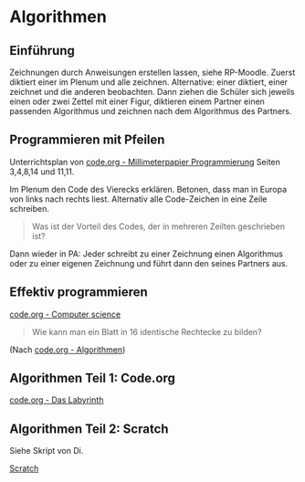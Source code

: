 # Algorithmen

## Einführung

Zeichnungen durch Anweisungen erstellen lassen, siehe RP-Moodle.
Zuerst diktiert einer im Plenum und alle zeichnen. Alternative: einer diktiert, einer zeichnet und die anderen beobachten. 
Dann ziehen die Schüler sich jeweils einen oder zwei Zettel mit einer Figur, diktieren einem Partner einen passenden Algorithmus und zeichnen nach dem Algorithmus des Partners.

## Programmieren mit Pfeilen

Unterrichtsplan von [code.org - Millimeterpapier Programmierung](https://studio.code.org/s/20-hour/stage/4/puzzle/1)
Seiten 3,4,8,14 und 11,11.

Im Plenum den Code des Vierecks erklären. Betonen, dass man in Europa von links nach rechts liest. Alternativ alle Code-Zeichen in eine Zeile schreiben.

> Was ist der Vorteil des Codes, der in mehreren Zeilten geschrieben ist?

Dann wieder in PA: Jeder schreibt zu einer Zeichnung einen Algorithmus oder zu einer eigenen Zeichnung und führt dann den seines Partners aus.

## Effektiv programmieren

[code.org - Computer science](https://studio.code.org/s/20-hour)

> Wie kann man ein Blatt in 16 identische Rechtecke zu bilden?

(Nach [code.org - Algorithmen](https://studio.code.org/s/20-hour/stage/6/puzzle/1))

## Algorithmen Teil 1: Code.org

[code.org - Das Labyrinth](https://studio.code.org/s/20-hour)

## Algorithmen Teil 2: Scratch

Siehe Skript von Di.

[Scratch](https://scratch.mit.edu/)
